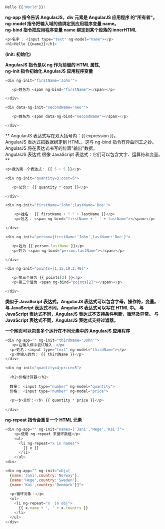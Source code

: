 ```javascript 
Hello {{'World'}}!
```
  
 **ng-app 指令告诉 AngularJS，div 元素是 AngularJS 应用程序 的"所有者"。   
  ng-model 指令把输入域的值绑定到应用程序变量 name。  
  ng-bind 指令把应用程序变量 name 绑定到某个段落的 innerHTML**
  
  ```javascript
  <p>名字 : <input type="text" ng-model="name"></p>   
  <h1>Hello {{name}}</h1>
  ```
  
  **(init:  初始化)**
  
  **AngularJS 指令是以 ng 作为前缀的 HTML 属性,  
  ng-init 指令初始化 AngularJS 应用程序变量**
  
  ```javascript
  <div ng-init="firstName='John'">

     <p>姓名为 <span ng-bind="firstName"></span></p>

  </div>
  
  <div data-ng-init="secondName='neo'">

     <p>姓名为 <span data-ng-bind="secondName"></span></p>

  </div>
  ```
  
 ** AngularJS 表达式写在双大括号内：{{ expression }}。  
  AngularJS 表达式把数据绑定到 HTML，这与 ng-bind 指令有异曲同工之妙。   
  AngularJS 将在表达式书写的位置"输出"数据。  
  AngularJS 表达式 很像 JavaScript 表达式：它们可以包含文字、运算符和变量。**
  
  ```javascript
  <p>我的第一个表达式： {{ 5 + 5 }}</p>
  
  <div ng-init="quantity=3;cost=5">

     <p>总价： {{ quantity * cost }}</p>

  </div>
  
  <div ng-init="firstName='John';lastName='Doe'">

      <p>姓名： {{ firstName + " " + lastName }}</p>
      <p>姓名： <span ng-bind="firstName + ' ' + lastName"></span></p>

  </div>
  
  <div ng-init="person={firstName:'John',lastName:'Doe'}">

     <p>姓为 {{ person.lastName }}</p>
     <p>姓为 <span ng-bind="person.lastName"></span></p>

  </div>
  
  <div ng-init="points=[1,15,19,2,40]">

     <p>第三个值为 {{ points[2] }}</p>
     <p>第三个值为 <span ng-bind="points[2]"></span></p>

  </div>
  ```

  **类似于 JavaScript 表达式，AngularJS 表达式可以包含字母，操作符，变量。
  与 JavaScript 表达式不同，AngularJS 表达式可以写在 HTML 中。
  与 JavaScript 表达式不同，AngularJS 表达式不支持条件判断，循环及异常。
  与 JavaScript 表达式不同，AngularJS 表达式支持过滤器。**
  
  **一个网页可以包含多个运行在不同元素中的 AngularJS 应用程序**
  ```javascript
  <div ng-app="" ng-init="thirdName='John'">
     <p>在输入框中尝试输入：</p>
 	<p>姓名：<input type="text" ng-model="thirdName"></p>
 	<p>你输入的为： {{ thirdName }}</p>
  </div>

  <div ng-init="quantity=4;price=5">
    
    <h2>价格计算器</h2>
    
    数量： <input type="number" ng-model="quantity">
    价格： <input type="number" ng-model="price">
    
    <p><b>总价：</b> {{ quantity * price }}</p>
    
  </div>
  ```
  
  **ng-repeat 指令会重复一个 HTML 元素**
  ```javascript
  <div ng-app="" ng-init="names=['Jani','Hege','Kai']">
      <p>使用 ng-repeat 来循环数组</p>
      <ul>
        <li ng-repeat="x in names">
          {{ x }}
        </li>
      </ul>
  <div>
  
  <div ng-app="" ng-init="obj=[
    {name:'Jani',country:'Norway'},
    {name:'Hege',country:'Sweden'},
    {name:'Kai',country:'Denmark'}]">
    
    <p>循环对象：</p>
    <ul>
      <li ng-repeat="x	in obj">
        {{ x.name + ', ' + x.country }}
      </li>
    </ul>
  </div>
  ```

